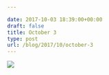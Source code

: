 ```yaml
---

date: 2017-10-03 18:39:00+00:00
draft: false
title: October 3
type: post
url: /blog/2017/10/october-3
---
```




  
![](/images/2017-10-03-201710october-3/IMG_2388.jpg)

  


